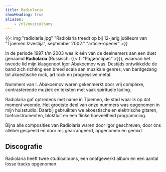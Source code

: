 ```yaml
---
title: Radiolaria
showHeading: true
aliases:
    - /nl/musicalbums
---
```


{{< img "radiolaria.jpg" "Radiolaria treedt op bij 12-jarig jubileum van \"Tjoemen Izvestija\", september 2002." "article-opener" >}}

In de periode 1997 t/m 2003 was ik één van de deelnemers aan een duet genaamd **Radiolaria** (Russisch: {{< fl "Радиолярия" >}}), waarvan het tweede lid mijn klasgenoot Igor Abakoemov was. Destijds ontwikkelde de band zich richting een breed scala aan muzikale genres, van bardgezang tot akoestische rock, art rock en progressive metal.

Nummers van I. Abakoemov waren gekenmerkt door vrij complexe, contrasterende muziek en teksten met vaak spirituele lading.

Radiolaria gaf optredens met name in Tjoemen, de stad waar ik op dat moment woonde. Het grootste deel van onze nummers was opgenomen in mijn huisstudio.
Daarbij gebruikten we akoestische en elektrische gitaren, toetsinstrumenten, blokfluit en een flinke hoeveelheid programming.

Bijna alle composities van Radiolaria waren door Igor geschreven, door ons allebei gespeeld en door mij gearrangeerd, opgenomen en gemixt.

## Discografie

Radiolaria heeft twee studioalbums, een onafgewerkt album en een aantal losse tracks opgenomen.
